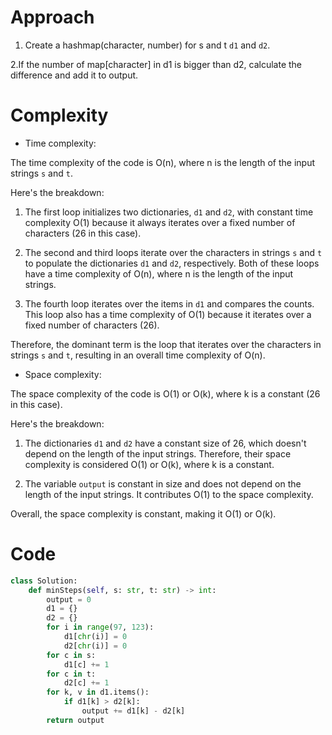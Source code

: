# Approach
<!-- Describe your approach to solving the problem. -->
1. Create a hashmap(character, number) for s and t ```d1``` and ```d2```.

2.If the number of map[character] in d1 is bigger than d2, calculate the difference and add it to output.

# Complexity

- Time complexity:
<!-- Add your time complexity here, e.g. $$O(n)$$ -->
The time complexity of the code is O(n), where n is the length of the input strings `s` and `t`.

Here's the breakdown:

1. The first loop initializes two dictionaries, `d1` and `d2`, with constant time complexity O(1) because it always iterates over a fixed number of characters (26 in this case).

2. The second and third loops iterate over the characters in strings `s` and `t` to populate the dictionaries `d1` and `d2`, respectively. Both of these loops have a time complexity of O(n), where n is the length of the input strings.

3. The fourth loop iterates over the items in `d1` and compares the counts. This loop also has a time complexity of O(1) because it iterates over a fixed number of characters (26).

Therefore, the dominant term is the loop that iterates over the characters in strings `s` and `t`, resulting in an overall time complexity of O(n).

- Space complexity:
<!-- Add your space complexity here, e.g. $$O(n)$$ -->
The space complexity of the code is O(1) or O(k), where k is a constant (26 in this case).

Here's the breakdown:

1. The dictionaries `d1` and `d2` have a constant size of 26, which doesn't depend on the length of the input strings. Therefore, their space complexity is considered O(1) or O(k), where k is a constant.

2. The variable `output` is constant in size and does not depend on the length of the input strings. It contributes O(1) to the space complexity.

Overall, the space complexity is constant, making it O(1) or O(k).

# Code

```Python []
class Solution:
    def minSteps(self, s: str, t: str) -> int:
        output = 0
        d1 = {}
        d2 = {}
        for i in range(97, 123):
            d1[chr(i)] = 0
            d2[chr(i)] = 0
        for c in s:
            d1[c] += 1
        for c in t:
            d2[c] += 1
        for k, v in d1.items():
            if d1[k] > d2[k]:
                output += d1[k] - d2[k]
        return output

```

